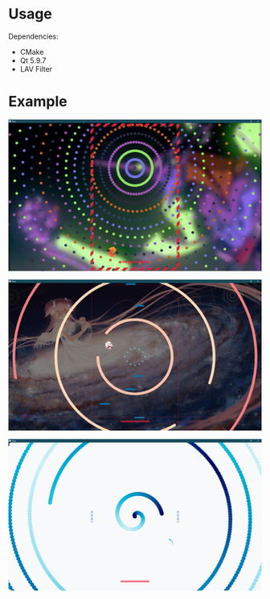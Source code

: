 # Usage

Dependencies:
- CMake
- Qt 5.9.7
- LAV Filter

# Example

![example1](./resource/image/example1.png)

![example2](./resource/image/example2.png)

![example3](./resource/image/example3.png)

